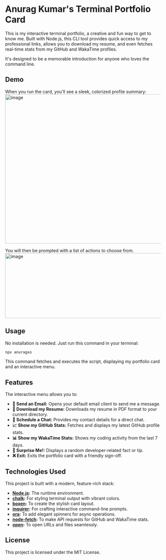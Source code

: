 # Anurag Kumar's Terminal Portfolio Card

This is my interactive terminal portfolio, a creative and fun way to get to know me. Built with Node.js, this CLI tool provides quick access to my professional links, allows you to download my resume, and even fetches real-time stats from my GitHub and WakaTime profiles.

It's designed to be a memorable introduction for anyone who loves the command line.

## Demo

When you run the card, you'll see a sleek, colorized profile summary:
<img width="887" height="482" alt="image" src="https://github.com/user-attachments/assets/8215b54f-0f2d-41c0-a9a3-d87b70ef6eff" />

You will then be prompted with a list of actions to choose from.
<img width="698" height="210" alt="image" src="https://github.com/user-attachments/assets/9618a224-0c65-43e6-a627-c1796f34a77d" />

## Usage

No installation is needed. Just run this command in your terminal:

```bash
npx anuragxo
```

This command fetches and executes the script, displaying my portfolio card and an interactive menu.

## Features

The interactive menu allows you to:

- **📧 Send an Email:** Opens your default email client to send me a message.
- **📄 Download my Resume:** Downloads my resume in PDF format to your current directory.
- **📅 Schedule a Chat:** Provides my contact details for a direct chat.
- **📈 Show my GitHub Stats:** Fetches and displays my latest GitHub profile stats.
- **📊 Show my WakaTime Stats:** Shows my coding activity from the last 7 days.
- **🎁 Surprise Me!:** Displays a random developer-related fact or tip.
- **❌ Exit:** Exits the portfolio card with a friendly sign-off.

## Technologies Used

This project is built with a modern, feature-rich stack:

- **[Node.js](https://nodejs.org/):** The runtime environment.
- **[chalk](https://github.com/chalk/chalk):** For styling terminal output with vibrant colors.
- **[boxen](https://github.com/sindresorhus/boxen):** To create the stylish card layout.
- **[inquirer](https://github.com/SBoudrias/Inquirer.js):** For crafting interactive command-line prompts.
- **[ora](https://github.com/sindresorhus/ora):** To add elegant spinners for async operations.
- **[node-fetch](https://github.com/node-fetch/node-fetch):** To make API requests for GitHub and WakaTime stats.
- **[open](https://github.com/sindresorhus/open):** To open URLs and files seamlessly.

## License

This project is licensed under the MIT License.
